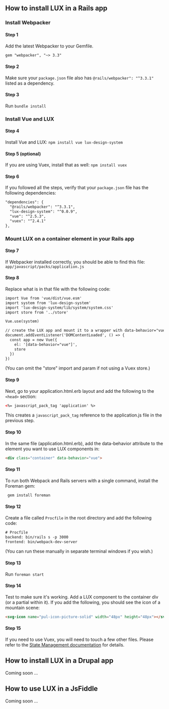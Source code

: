 ## How to install LUX in a Rails app

### Install Webpacker

#### Step 1

Add the latest Webpacker to your Gemfile.

```html
gem "webpacker", "~> 3.3"
```

#### Step 2

Make sure your `package.json` file also has `@rails/webpacker": "^3.3.1"` listed as a dependency.

#### Step 3

Run `bundle install`

### Install Vue and LUX

#### Step 4

Install Vue and LUX:
`npm install vue lux-design-system`

#### Step 5 (optional)

If you are using Vuex, install that as well:
`npm install vuex`

#### Step 6

If you followed all the steps, verify that your `package.json` file has the following dependencies:

```html
"dependencies": {
  "@rails/webpacker": "^3.3.1",
  "lux-design-system": "^0.0.9",
  "vue": "^2.5.3",
  "vuex": "^2.4.1"
},
```

### Mount LUX on a container element in your Rails app

#### Step 7

If Webpacker installed correctly, you should be able to find this file: `app/javascript/packs/application.js`

#### Step 8

Replace what is in that file with the following code:

```html
import Vue from 'vue/dist/vue.esm'
import system from 'lux-design-system'
import 'lux-design-system/lib/system/system.css'
import store from '../store'

Vue.use(system)

// create the LUX app and mount it to a wrapper with data-behavior="vue"
document.addEventListener('DOMContentLoaded', () => {
  const app = new Vue({
    el: '[data-behavior="vue"]',
    store
  })
})
```

(You can omit the "store" import and param if not using a Vuex store.)

#### Step 9

Next, go to your application.html.erb layout and add the following to the `<head>` section:

```html
<%= javascript_pack_tag 'application' %>
```

This creates a `javascript_pack_tag` reference to the application.js file in the previous step.

#### Step 10

In the same file (application.html.erb), add the data-behavior attribute to the element you want to use LUX components in:

```html
<div class="container" data-behavior="vue">
```

#### Step 11

To run both Webpack and Rails servers with a single command, install the Foreman gem:

```html
 gem install foreman
```

#### Step 12

Create a file called `Procfile` in the root directory and add the following code:

```html
# Procfile
backend: bin/rails s -p 3000
frontend: bin/webpack-dev-server
```

(You can run these manually in separate terminal windows if you wish.)

#### Step 13

Run `foreman start`

#### Step 14

Test to make sure it's working. Add a LUX component to the container div (or a partial within it). If you add the following,
you should see the icon of a mountain scene:

```html
<svg-icon name="pul-icon-picture-solid" width="48px" height="48px"></svg-icon>
```

#### Step 15

If you need to use Vuex, you will need to touch a few other files. Please refer to the [State Management documentation](https://pulibrary.github.io/lux/docs/#!/State%20Management) for details.

## How to install LUX in a Drupal app

Coming soon ...

## How to use LUX in a JsFiddle

Coming soon ...
